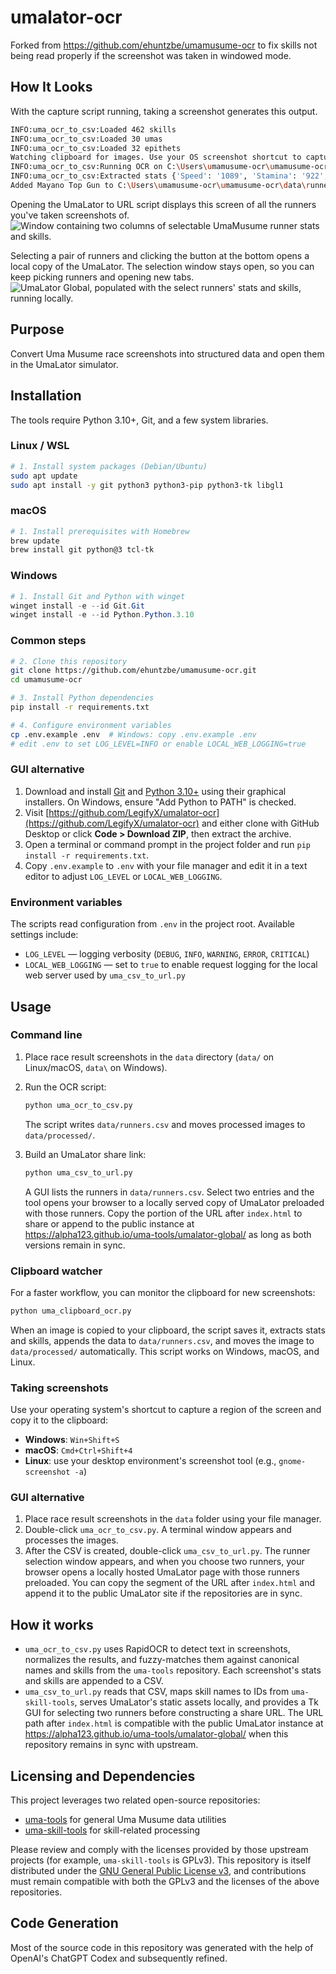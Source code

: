 # umalator-ocr

Forked from https://github.com/ehuntzbe/umamusume-ocr to fix skills not being read properly if the screenshot was taken in windowed mode.

## How It Looks

With the capture script running, taking a screenshot generates this output.

```bash
INFO:uma_ocr_to_csv:Loaded 462 skills
INFO:uma_ocr_to_csv:Loaded 30 umas
INFO:uma_ocr_to_csv:Loaded 32 epithets
Watching clipboard for images. Use your OS screenshot shortcut to capture a region. Press Ctrl+C to quit.
INFO:uma_ocr_to_csv:Running OCR on C:\Users\umamusume-ocr\umamusume-ocr\data\clip_1755091036.png
INFO:uma_ocr_to_csv:Extracted stats {'Speed': '1089', 'Stamina': '922', 'Power': '629', 'Guts': '379', 'Wit': '263', 'Skills': 'Flashy☆Landing|Red Shift/LP1211-M|Corner Adept ○|Straightaway Recovery|Homestretch Haste|Escape Artist|Flustered Front Runners|Medium Corners ◎|Dodging Danger', 'Name': 'Mayano Top Gun', 'Epithet': '[Scramble☆Zone]'} with 9 skills
Added Mayano Top Gun to C:\Users\umamusume-ocr\umamusume-ocr\data\runners.csv
```

Opening the UmaLator to URL script displays this screen of all the runners you've taken screenshots of.
![Window containing two columns of selectable UmaMusume runner stats and skills.](./github-images/pick-runner.JPG)

Selecting a pair of runners and clicking the button at the bottom opens a local copy of the UmaLator. The selection window stays open, so you can keep picking runners and opening new tabs.
![UmaLator Global, populated with the select runners' stats and skills, running locally.](./github-images/local-umalator.JPG)

## Purpose

Convert Uma Musume race screenshots into structured data and open them in the UmaLator simulator.

## Installation
 
The tools require Python 3.10+, Git, and a few system libraries.

### Linux / WSL

```bash
# 1. Install system packages (Debian/Ubuntu)
sudo apt update
sudo apt install -y git python3 python3-pip python3-tk libgl1
```

### macOS

```bash
# 1. Install prerequisites with Homebrew
brew update
brew install git python@3 tcl-tk
```

### Windows

```powershell
# 1. Install Git and Python with winget
winget install -e --id Git.Git
winget install -e --id Python.Python.3.10
```

### Common steps

```bash
# 2. Clone this repository
git clone https://github.com/ehuntzbe/umamusume-ocr.git
cd umamusume-ocr

# 3. Install Python dependencies
pip install -r requirements.txt

# 4. Configure environment variables
cp .env.example .env  # Windows: copy .env.example .env
# edit .env to set LOG_LEVEL=INFO or enable LOCAL_WEB_LOGGING=true
```

### GUI alternative

1. Download and install [Git](https://git-scm.com/downloads) and [Python 3.10+](https://www.python.org/downloads/) using their graphical installers. On Windows, ensure "Add Python to PATH" is checked.
2. Visit [https://github.com/LegifyX/umalator-ocr](https://github.com/LegifyX/umalator-ocr) and either clone with GitHub Desktop or click **Code > Download ZIP**, then extract the archive.
3. Open a terminal or command prompt in the project folder and run `pip install -r requirements.txt`.
4. Copy `.env.example` to `.env` with your file manager and edit it in a text editor to adjust `LOG_LEVEL` or `LOCAL_WEB_LOGGING`.

### Environment variables

The scripts read configuration from `.env` in the project root. Available settings include:

- `LOG_LEVEL` — logging verbosity (`DEBUG`, `INFO`, `WARNING`, `ERROR`, `CRITICAL`)
- `LOCAL_WEB_LOGGING` — set to `true` to enable request logging for the local web server used by `uma_csv_to_url.py`

## Usage

### Command line

1. Place race result screenshots in the `data` directory (`data/` on Linux/macOS, `data\` on Windows).
2. Run the OCR script:

   ```bash
   python uma_ocr_to_csv.py
   ```

   The script writes `data/runners.csv` and moves processed images to `data/processed/`.
3. Build an UmaLator share link:

   ```bash
   python uma_csv_to_url.py
   ```

   A GUI lists the runners in `data/runners.csv`. Select two entries and the tool opens your browser to a locally served copy of UmaLator preloaded with those runners. Copy the portion of the URL after `index.html` to share or append to the public instance at https://alpha123.github.io/uma-tools/umalator-global/ as long as both versions remain in sync.

### Clipboard watcher

For a faster workflow, you can monitor the clipboard for new screenshots:

```bash
python uma_clipboard_ocr.py
```

When an image is copied to your clipboard, the script saves it, extracts stats and skills, appends the data to `data/runners.csv`, and moves the image to `data/processed/` automatically. This script works on Windows, macOS, and Linux.

### Taking screenshots

Use your operating system's shortcut to capture a region of the screen and copy it to the clipboard:

- **Windows**: `Win+Shift+S`
- **macOS**: `Cmd+Ctrl+Shift+4`
- **Linux**: use your desktop environment's screenshot tool (e.g., `gnome-screenshot -a`)

### GUI alternative

1. Place race result screenshots in the `data` folder using your file manager.
2. Double-click `uma_ocr_to_csv.py`. A terminal window appears and processes the images.
3. After the CSV is created, double-click `uma_csv_to_url.py`. The runner selection window appears, and when you choose two runners, your browser opens a locally hosted UmaLator page with those runners preloaded. You can copy the segment of the URL after `index.html` and append it to the public UmaLator site if the repositories are in sync.

## How it works

- `uma_ocr_to_csv.py` uses RapidOCR to detect text in screenshots, normalizes the results, and fuzzy-matches them against canonical names and skills from the `uma-tools` repository. Each screenshot's stats and skills are appended to a CSV.
- `uma_csv_to_url.py` reads that CSV, maps skill names to IDs from `uma-skill-tools`, serves UmaLator's static assets locally, and provides a Tk GUI for selecting two runners before constructing a share URL. The URL path after `index.html` is compatible with the public UmaLator instance at https://alpha123.github.io/uma-tools/umalator-global/ when this repository remains in sync with upstream.

## Licensing and Dependencies

This project leverages two related open-source repositories:

- [uma-tools](https://github.com/alpha123/uma-tools) for general Uma Musume data utilities
- [uma-skill-tools](https://github.com/alpha123/uma-skill-tools) for skill-related processing

Please review and comply with the licenses provided by those upstream projects (for example, `uma-skill-tools` is GPLv3). This repository is itself distributed under the [GNU General Public License v3](LICENSE), and contributions must remain compatible with both the GPLv3 and the licenses of the above repositories.

## Code Generation

Most of the source code in this repository was generated with the help of OpenAI's ChatGPT Codex and subsequently refined.
